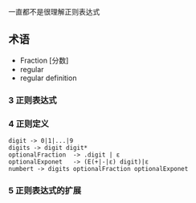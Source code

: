 一直都不是很理解正则表达式

## 术语

* Fraction [分数]
* regular
* regular definition


### 3 正则表达式


### 4 正则定义

```
digit -> 0|1|...|9
digits -> digit digit*
optionalFraction  -> .digit | ε
optionalExponet   -> (E(+|-|ε) digit)|ε
numbert -> digits optionalFraction optionalExponet

```

### 5 正则表达式的扩展

